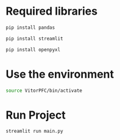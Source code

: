# Required libraries

```bash
pip install pandas
```

```bash
pip install streamlit
```

```bash
pip install openpyxl
```

# Use the environment

```bash
source VitorPFC/bin/activate
```

# Run Project

```bash
streamlit run main.py
```
